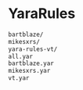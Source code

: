# YaraRules

``` bash
bartblaze/
mikesxrs/
yara-rules-vt/
all.yar
bartblaze.yar
mikesxrs.yar
vt.yar
```
